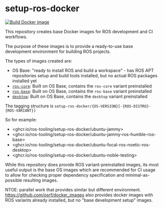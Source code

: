 # setup-ros-docker

[![Build Docker image](https://github.com/ros-tooling/setup-ros-docker/workflows/Build%20Docker%20image/badge.svg)](https://github.com/ros-tooling/setup-ros-docker/actions?query=workflow%3A%22Build+Docker+image%22)

This repository creates base Docker images for ROS development and CI workflows.

The purpose of these images is to provide a ready-to-use base development environment for building ROS projects.

The types of images created are:
* OS Base: "ready to install ROS and build a workspace" - has ROS APT repositories setup and build tools installed, but no actual ROS packages installed yet
* [`ros-core`](https://index.ros.org/p/ros_core/github-ros2-variants/): Built on OS Base, contains the `ros-core` variant preinstalled
* [`ros-base`](https://index.ros.org/p/ros_base/github-ros2-variants/): Built on OS Base, contains the `ros-base` variant preinstalled
* [`desktop`](https://index.ros.org/p/desktop/github-ros2-variants/): Built on OS Base, contains the `desktop` variant preinstalled

The tagging structure is `setup-ros-docker/{OS-VERSION}[-{ROS-DISTRO}-{ROS-VARIANT}]`

So for example:
* <ghcr.io/ros-tooling/setup-ros-docker/ubuntu-jammy>
* <ghcr.io/ros-tooling/setup-ros-docker/ubuntu-jammy-ros-humble-ros-base>
* <ghcr.io/ros-tooling/setup-ros-docker/ubuntu-focal-ros-noetic-ros-desktop>
* <ghcr.io/ros-tooling/setup-ros-docker/ubuntu-noble-testing>

While this repository does provide ROS variant-preinstalled images, its most useful output is the base OS images which are recommended for CI usage to allow for checking proper dependency specification and minimal-as-possible resulting images.

NTOE: parallel work that provides similar but different environment.
https://github.com/osrf/docker_images also provides docker images with ROS variants already installed, but no "base development setup" images.

